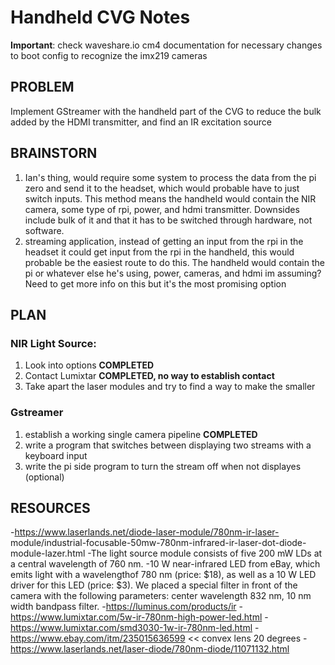 # Handheld CVG Notes

**Important**: check waveshare.io cm4 documentation for necessary changes to boot config to recognize the imx219 cameras

## PROBLEM

Implement GStreamer with the handheld part of the CVG to reduce the bulk added by the HDMI transmitter, and find an IR excitation source

## BRAINSTORN

1. Ian's thing, would require some system to process the data from the pi 
	zero and send it to the headset, which would probable have to just switch 
	inputs. This method means the handheld would contain the NIR camera, some 
	type of rpi, power, and hdmi transmitter. Downsides include bulk of it and
	that it has to be switched through hardware, not software.
2. streaming application, instead of getting an input from the rpi 
	in the headset it could get input from the rpi in the handheld, this would 
	probable be the easiest route to do this. The handheld would contain the pi
	or whatever else he's using, power, cameras, and hdmi im assuming? Need to 
	get more info on this but it's the most promising option

## PLAN

### NIR Light Source:
1. Look into options **COMPLETED**
2. Contact Lumixtar **COMPLETED, no way to establish contact**
3. Take apart the laser modules and try to find a way to make the smaller

### Gstreamer
1. establish a working single camera pipeline **COMPLETED**
2. write a program that switches between displaying two streams with a keyboard input
3. write the pi side program to turn the stream off when not displayes (optional)

## RESOURCES
-https://www.laserlands.net/diode-laser-module/780nm-ir-laser-
			module/industrial-focusable-50mw-780nm-infrared-ir-laser-dot-diode-
			module-lazer.html
-The light source module consists of five 200 mW LDs at a central 
			wavelength of 760 nm.
-10 W near-infrared LED from eBay, which emits light with a wavelengthof 
			780 nm (price: $18), as well as a 10 W LED driver for this LED 
			(price: $3). We placed a special filter in front of the camera with 
			the following parameters: center wavelength 832 nm, 10 nm width 
			bandpass filter.
-https://luminus.com/products/ir
-https://www.lumixtar.com/5w-ir-780nm-high-power-led.html
-https://www.lumixtar.com/smd3030-1w-ir-780nm-led.html
-https://www.ebay.com/itm/235015636599 << convex lens 20 degrees
-https://www.laserlands.net/laser-diode/780nm-diode/11071132.html
